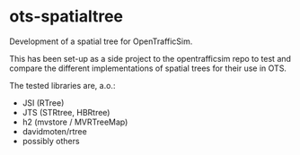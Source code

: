 # ots-spatialtree

Development of a spatial tree for OpenTrafficSim.

This has been set-up as a side project to the opentrafficsim repo to test and compare the different implementations of spatial trees for their use in OTS. 

The tested libraries are, a.o.:

- JSI (RTree)
- JTS (STRtree, HBRtree)
- h2 (mvstore / MVRTreeMap)
- davidmoten/rtree
- possibly others
